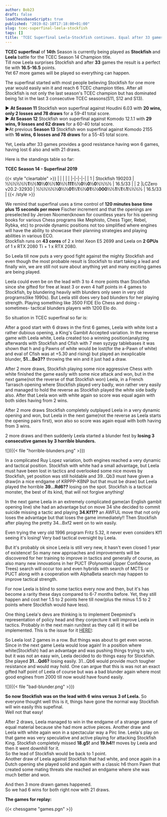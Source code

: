 ```yaml
---
author: Bob23
draft: false
loadChessbaseScripts: true
published: "2019-02-10T17:18:00+01:00"
slug: tcec-superfinal-leela-stockfish
tags: []
title: 'TCEC Superfinal Leela-Stockfish continues. Equal after 33 games! '
---
```


**TCEC superfinal** of **14th** Season is currently being played as
**Stockfish** and **Leela** battle for the TCEC Season 14 Champion title.  
Till now Leela surprises Stockfish and after **33** games the result is a
perfect tie with **16.5-16.5** points.  
Yet 67 more games will be played so everything can happen.

<!--more-->

The superfinal started with most people believing Stockfish for one more year
would easily win it and reach 6 TCEC champion titles. After all Stockfish is
not only the last season's TCEC champion but has dominated being 1st in the
last 3 consecutive TCEC seasons(S11, S12 and S13).

► **At Season 11** Stockfish won superfinal against Houdini 6.03 with **20
wins, only 2 losses and 78 draws** for a 59-41 total score.  
► **At Season 12** Stockfish won superfinal against Komodo 12.1.1 with **29
wins, 9 losses and 62 draws** for a 60-40 total score.  
►At previous **Season 13** Stockfish won superfinal against Komodo 2155 with
**16 wins, 6 losses and 78 draws** for a 55-45 total score.

Yet, Leela after 33 games provides a good resistance having won 6 games,
having lost 6 also and with 21 draws.

Here is the standings table so far:

**TCEC Season 14 - Superfinal  2019**

{{< style "cleartable" >}}
| | | | |
|-|-|-|-|
| 1  | Stockfish 190203 | ½½½½½½**1**½½**10**½**0**½½**10**½½**111**½½**0**½**0**½**0**½½½½  | 16.5/33 |
| 2  |LCZero v20.2-32930 | ½½½½½½**0**½½**01**½**1**½½**01**½½**000**½½**1**½**1**½**1**½½½½  | 16.5/33 |
{{< /style >}}

We remind that superfinal uses a time control of **120 minutes base time plus
15 seconds per move** Fischer increment and that the openings are preselected
by Jeroen Noomen(known for countless years for his opening books for various
Chess programs like Mephisto, Chess Tiger, Rebel, Rybka, etc) to provide
dynamic positions not too simplified where engines will have the ability to
showcase their planning strategies and playing abilities in various ECO.  
Stockfish runs on **43 cores** of 2 x Intel Xeon E5 2699 and Leela on **2
GPUs** of 1 x RTX 2080 Ti + 1 x RTX 2080.

So Leela till now puts a very good fight against the mighty Stockfish and even
though the most probable result is Stockfish to start taking a lead and
finally win, we are still not sure about anything yet and many exciting games
are being played.

Leela could even be on the lead with 3 to 4 more points than Stockfish since
she gifted for free at least 3 or even 4 half points in 4 games to Stockfish,
by blundering heavily with blunders only seen in very old programs(like
1990s). But Leela still does very bad blunders for her playing strength.
Playing something like 3500 FIDE Elo Chess and doing -sometimes- tactical
blunders players with 1200 Elo do.

So situation in TCEC superfinal so far is:

After a good start with 6 draws in the first 6 games, Leela with white lost a
rather dubious opening, a King's Gambit Accepted variation. In the reverse
game with Leela white, Leela created too a winning position(analyzing
afterwards with Stockfish and Cfish with 7 men syzygy tablebases it was shown
that h and g Pawns of white would be lost(for the a-Pawn of white) and eval of
Cfish was at +5.30 and rising) but played an inexplicable blunder,
**51...Be3??** throwing the win and it just had a draw.

After 2 more draws, Stockfish playing some nice aggressive Chess with white
finished the game easily with some nice attack and won, but in the next
game(not the reverse of that Stockfish won) Leela, in a French Tarrasch
opening where Stockfish played very badly, won rather very easily and managed
to hold the reverse as Stockfish played the white side badly also. After that
Leela won with white again so score was equal again with both sides having
from 2 wins.

After 2 more draws Stockfish completely outplayed Leela in a very dynamic
opening and won, but Leela in the next game(not the reverse as Leela starts
the opening pairs first), won also so score was again equal with both having
from 3 wins.

2 more draws and then suddenly Leela started a blunder fest by **losing 3
consecutive games by 3 horrible blunders.**

![]({{< file "horrible-blunders.png" >}})

In a complicated Ruy Lopez variation, both engines reached a very dynamic and
tactical position. Stockfish with white had a small advantage, but Leela must
have been lost in tactics and overlooked some nice moves by Stockfish, yet
position was still holdable and 39...Qb3 must have given a draw(in a nice
endgame of KRPPP-KBNP but that must be draw) but Leela played the horrible
**39...Rd6??** losing on the spot. Stockfish is a tactical monster, the best
of its kind, that will not forgive anything!

In the next game Leela in an extremely complicated game(an English gambit
opening line) she had an advantage but on move 34 she decided to commit
suicide missing a tactic and playing **34.Kf1??** an AWFUL move that not only
loses the advantage but that loses the game immediately!! Then Stockfish after
playing the pretty 34...Bxf2 went on to win easily.

Even trying the very old 1996 program Fritz 5.32, it never even considers Kf1
seeing it's losing! Very bad tactical oversight by Leela.

But it's probably ok since Leela is still very new, it hasn't even closed 1
year of existence! So many new approaches and improvements will be discovered
for her training to improve in tactics and generally of course, as also many
new innovations in her PUCT (Polynomial Upper Confidence Trees) search will
occur too and even hybrids with search of MCTS or PUCT along with a
cooperation with AlphaBeta search may happen to improve tactical strength.

For now Leela is blind to some tactics every now and then, but it's has become
a rarity these days compared to 6-7 months before. Yet, they still happen and
cost her 1.5 to 2 points here till now(plus the minus 1.5 to 2 points where
Stockfish would have less).

One thing Leela's devs are thinking is to implement Deepmind's representation
of policy head and they conjecture it will improve Leela in tactics. Probably
in the next main run(test as they call it) it will be implemented. This is the
issue for it [HERE!](https://github.com/LeelaChessZero/lc0/issues/637):

So Leela lost 2 games in a row. But things was about to get even worse. Since
in the next game Leela would lose again! In a position where white(Stockfish)
had an advantage and was pushing things trying to win, but it was not an easy
win, Leela decided to do things easy for Stockfish. She played **31...Qd6?**
losing easily. 31...Qb6 would provide much tougher resistance and would may
hold. One can argue that this is was not an exact gifted half point of Leela
of course but was a bad blunder again where most good engines from 2000 till
now would have found easily.

![]({{< file "bad-blunder.png" >}})

 **So now Stockfish was on the lead with 6 wins versus 3 of Leela.** So
everyone thought well this is it, things have gone the normal way Stockfish
will win easily this supefinal.  
Well not that easy!

After 2 draws, Leela managed to win in the endgame of a strange game of equal
material because she had more active pieces. Another draw and Leela with white
again won in a spectacular way a Pirc line. Leela's play on that game was very
speculative and active playing for attacking Stockfish King. Stockfish
completely missed **18.g5!** and **19.h4!!** moves by Leela and then it went
downhill for it.  
So the lead of Stockfish would be back to 1 point.  
Another draw of Leela against Stockfish that had white, and once again in a
Dutch opening she played solid and again with a classic h6 thorn Pawn that
created some mating threats she reached an endgame where she was much better
and won.

And then 3 more drawn games happened.  
So we had 6 wins for both right now with 21 draws.

 **The games for replay:**

{{< chessgame "games.pgn" >}}